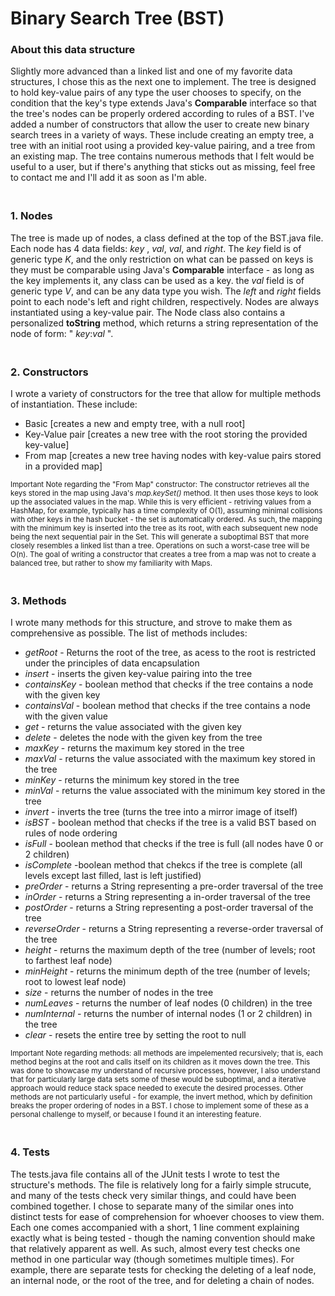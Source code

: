 # Binary Search Tree (BST)

### About this data structure
Slightly more advanced than a linked list and one of my favorite data structures,
I chose this as the next one to implement. The tree is designed to hold
key-value pairs of any type the user chooses to specify, on the condition that the
key's type extends Java's **Comparable** interface so that the tree's nodes can be properly ordered
according to rules of a BST. I've added a number of constructors that allow the user to create
new binary search trees in a variety of ways. These include creating an empty tree, a tree with an initial root using a provided key-value pairing, and a tree from an existing map. The tree contains numerous methods that I felt would be useful to a user, but if there's anything that sticks out as missing, feel free to contact me and I'll add it as soon as I'm able. 

### <br> 1. Nodes
 The tree is made up of nodes, a class defined at the top of the BST.java file. Each node has 4 data fields: _key_ , _val_, _val_, and _right_. The _key_ field is of generic type _K_, and the only restriction on what can be passed on keys is they must be comparable using Java's
 **Comparable** interface - as long as the key implements it, any class can be used as a key. the _val_ field is of generic type _V_, and can be any data type you wish. The _left_ and 
 _right_ fields point to each node's left and right children, respectively. Nodes are always instantiated using a key-value pair. The Node class also contains a personalized **toString** method, which returns a string representation of the node of form: " _key_:_val_ ".

 ### <br> 2. Constructors
 I wrote a variety of constructors for the tree that allow for multiple methods of instantiation. These include:
 * Basic [creates a new and empty tree, with a null root]
 * Key-Value pair [creates a new tree with the root storing the provided key-value]
 * From map [creates a new tree having nodes with key-value pairs stored in a provided map]

<sub> Important Note regarding the "From Map" constructor: The constructor retrieves all the keys stored in the map using Java's *map.keySet()* method. It then uses those keys to look up the associated values in the map. While this is very efficient - retriving values from a HashMap, for example, typically has a time complexity of O(1), assuming minimal collisions with other keys in the hash bucket - the set is automatically ordered. As such, the mapping with the minimum key is inserted into the tree as its root, with each subsequent new node being the next sequential pair in the Set. This will generate a suboptimal BST that more closely resembles a linked list than a tree. Operations on such a worst-case tree will be O(n). The goal of writing a constructor that creates a tree from a map was not to create a balanced tree, but rather to show my familiarity with Maps.


### <br> 3. Methods
</p> I wrote many methods for this structure, and strove to make them as comprehensive as possible. The list of methods includes:

* _getRoot_ - Returns the root of the tree, as acess to the root is restricted under the principles of data encapsulation
* _insert_ - inserts the given key-value pairing into the tree
* _containsKey_ - boolean method that checks if the tree contains a node with the given key
* _containsVal_ - boolean method that checks if the tree contains a node with the given value
* _get_ - returns the value associated with the given key
* _delete_ - deletes the node with the given key from the tree
* _maxKey_ - returns the maximum key stored in the tree
* _maxVal_ - returns the value associated with the maximum key stored in the tree
* _minKey_ - returns the minimum key stored in the tree
* _minVal_ - returns the value associated with the minimum key stored in the tree
* _invert_ - inverts the tree (turns the tree into a mirror image of itself)
* _isBST_ - boolean method that checks if the tree is a valid BST based on rules of node ordering
* _isFull_ - boolean method that checks if the tree is full (all nodes have 0 or 2 children)
* _isComplete_ -boolean method that chekcs if the tree is complete (all levels except last filled, last is left justified)
* _preOrder_ - returns a String representing a pre-order traversal of the tree
* _inOrder_ - returns a String representing a in-order traversal of the tree
* _postOrder_ - returns a String representing a post-order traversal of the tree
* _reverseOrder_ - returns a String representing a reverse-order traversal of the tree
* _height_ - returns the maximum depth of the tree (number of levels; root to farthest leaf node)
* _minHeight_ - returns the minimum depth of the tree (number of levels; root to lowest leaf node)
* _size_ - returns the number of nodes in the tree
* _numLeaves_ - returns the number of leaf nodes (0 children) in the tree
* _numInternal_ - returns the number of internal nodes (1 or 2 children) in the tree
* _clear_ - resets the entire tree by setting the root to null

<sub> Important Note regarding methods: all methods are impelemented recursively; that is, each method begins at the root and calls itself on its children as it moves down the tree. This was done to showcase my understand of recursive processes, however, I also understand that for particularly large data sets some of these would be suboptimal, and a iterative approach would reduce stack space needed to execute the desired processes. Other methods are not particularly useful - for example, the invert method, which by definition breaks the proper ordering of nodes in a BST. I chose to implement some of these as a personal challenge to myself, or because I found it an interesting feature.

### <br> 4. Tests
</p> The tests.java file contains all of the JUnit tests I wrote to test the structure's methods. The file is relatively long for a fairly simple strucute, and many of the tests check very similar things, and could have been combined together. I chose to separate many of the similar ones into distinct tests for ease of comprehension for whoever chooses to view them. Each one comes accompanied with a short, 1 line comment explaining exactly what is being tested - though the naming convention should make that relatively apparent as well. As such, almost every test checks one method in one particular way (though sometimes multiple times). For example, there are separate tests for checking the deleting of a leaf node, an internal node, or the root of the tree, and for deleting a chain of nodes.